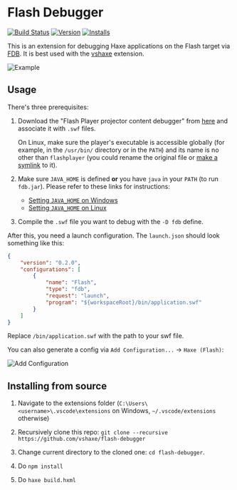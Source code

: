 # Flash Debugger
[![Build Status](https://travis-ci.org/vshaxe/flash-debugger.svg?branch=master)](https://travis-ci.org/vshaxe/flash-debugger) [![Version](https://vsmarketplacebadge.apphb.com/version-short/vshaxe.haxe-debug.svg)](https://marketplace.visualstudio.com/items?itemName=vshaxe.haxe-debug) [![Installs](https://vsmarketplacebadge.apphb.com/installs-short/vshaxe.haxe-debug.svg)](https://marketplace.visualstudio.com/items?itemName=vshaxe.haxe-debug)

This is an extension for debugging Haxe applications on the Flash target via [FDB][1]. It is best used with the [vshaxe][2] extension.

![Example](https://github.com/vshaxe/flash-debugger/raw/master/images/example.png)

## Usage

There's three prerequisites:

1. Download the "Flash Player projector content debugger" from [here][6] and associate it with `.swf` files.
   
   On Linux, make sure the player's executable is accessible globally (for example, in the `/usr/bin/` directory or in the `PATH`) and its name is no other than `flashplayer` (you could rename the original file or [make a symlink][7] to it).
2. Make sure `JAVA_HOME` is defined **or** you have `java` in your `PATH` (to run `fdb.jar`). Please refer to these links for instructions:

   - [Setting `JAVA_HOME` on Windows][4]
   - [Setting `JAVA_HOME` on Linux][5]

3. Compile the `.swf` file you want to debug with the `-D fdb` define.

After this, you need a launch configuration. The `launch.json` should look something like this:

```json
{ 
    "version": "0.2.0",
    "configurations": [
        {
            "name": "Flash",
            "type": "fdb",
            "request": "launch",
            "program": "${workspaceRoot}/bin/application.swf"
        }
    ]
}
```

Replace `/bin/application.swf` with the path to your swf file.

You can also generate a config via `Add Configuration...` -> `Haxe (Flash)`:

![Add Configuration](https://github.com/vshaxe/flash-debugger/raw/master/images/add_configuration.png)

## Installing from source
1. Navigate to the extensions folder (`C:\Users\<username>\.vscode\extensions` on Windows, `~/.vscode/extensions` otherwise)
2. Recursively clone this repo: `git clone --recursive https://github.com/vshaxe/flash-debugger`
3. Change current directory to the cloned one: `cd flash-debugger`.
4. Do `npm install`
5. Do `haxe build.hxml`

   [1]: http://help.adobe.com/en_US/flex/using/WS2db454920e96a9e51e63e3d11c0bf69084-7ffb.html
   [2]: https://marketplace.visualstudio.com/items?itemName=nadako.vshaxe
   [4]: http://stackoverflow.com/a/6521412/2631715
   [5]: http://askubuntu.com/a/175547/463815
   [6]: http://www.adobe.com/support/flashplayer/debug_downloads.html
   [7]: http://stackoverflow.com/questions/1951742/how-to-symlink-a-file-in-linux#answer-1951752
